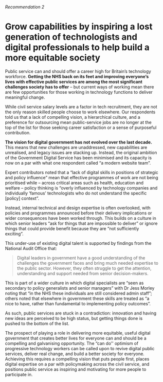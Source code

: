 ###### Recommendation 2
# Grow capabilities by inspiring a lost generation of technologists and digital professionals to help build a more equitable society

Public service can and should offer a career high for Britain’s technology workforce. **Getting the NHS back on its feet and improving everyone’s lives with effective public services are among the most significant challenges society has to offer** – but current ways of working mean there are few opportunities for those working in technology functions to deliver meaningful change.

While civil service salary levels are a factor in tech recruitment, they are not the only reason skilled people choose to work elsewhere. Our respondents told us that a lack of compelling vision, a hierarchical culture, and a preference for outsourcing mean public-service jobs are no longer at the top of the list for those seeking career satisfaction or a sense of purposeful contribution.

**The vision for digital government has not evolved over the last decade.** This means that new challenges are unaddressed, new capabilities are unrealised, and legacy issues are stacking up. Instead, the original ambition of the Government Digital Service has been minimised and its capacity is now on a par with what one respondent called “a modern website team”.

Expert contributors noted that a “lack of digital skills in positions of strategic and policy influence” mean that effective programmes of work are not being prioritised while – across critical areas such as health, education and welfare – policy thinking is “overly influenced by technology companies and individually ‘famous’ technologists who do not understand the specific [policy] context”.

Instead, internal technical and design expertise is often overlooked, with policies and programmes announced before their delivery implications or wider consequences have been worked through. This builds on a culture in which senior leaders “ask for things that are impossible to deliver” or ignore things that could provide benefit because they are “not sufficiently exciting”.

This under-use of existing digital talent is supported by findings from the National Audit Office that:

> Digital leaders in government have a good understanding of the challenges the government faces and bring much needed expertise to the public sector. However, they often struggle to get the attention, understanding and support needed from senior decision-makers.

This is part of a wider culture in which digital specialists are “seen as secondary to policy generalists and senior managers” with Dr Jess Morley noting that “in the NHS these individuals are still considered admin staff”; others noted that elsewhere in government these skills are treated as “a nice to have, rather than fundamental to implementing policy outcomes”.

As such, public services are stuck in a contradiction: innovation and having new ideas are perceived to be high status, but getting things done is pushed to the bottom of the list.

The prospect of playing a role in delivering more equitable, useful digital government that creates better lives for everyone can and should be a compelling and galvanising opportunity. The “can do'' optimism of progressive technology workers can be called upon to revive digital public services, deliver real change, and build a better society for everyone. Achieving this requires a compelling vision that puts people first, places digital expertise on a par with policymaking across the civil service, and positions public service as inspiring and motivating for more people to participate in.

